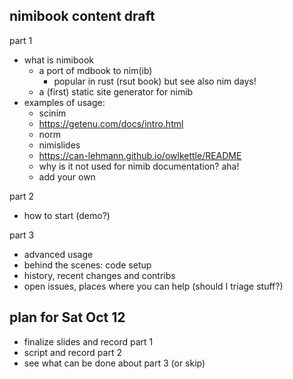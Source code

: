 ## nimibook content draft

part 1
- what is nimibook
    - a port of mdbook to nim(ib)
        - popular in rust (rsut book) but see also nim days!
    - a (first) static site generator for nimib
- examples of usage:
    - scinim
    - https://getenu.com/docs/intro.html
    - norm
    - nimislides
    - https://can-lehmann.github.io/owlkettle/README
    - why is it not used for nimib documentation? aha!
    - add your own

part 2
- how to start (demo?)

part 3
- advanced usage
- behind the scenes: code setup
- history, recent changes and contribs
- open issues, places where you can help (should I triage stuff?)

## plan for Sat Oct 12

- finalize slides and record part 1
- script and record part 2
- see what can be done about part 3 (or skip)
